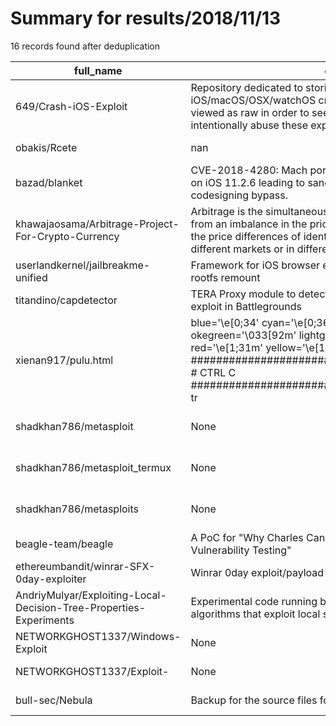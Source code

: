 
# Summary for results/2018/11/13
    
16 records found after deduplication

| full_name | description | html_url | matched_list | matched_count | pushed_at | size | stargazers_count | language | forks_count | vul_ids |
|--------------------------------------------------------------------|------------------------------------------------------------------------------------------------------------------------------------------------------------------------------------------------------------------------------------------------------------------|---------------------------------------------------------------------------------------|---------------------------------------------|-----------------|---------------------------|--------|--------------------|------------------|---------------|-------------------|
| 649/Crash-iOS-Exploit | Repository dedicated to storing a multitude of iOS/macOS/OSX/watchOS crash bugs. Some samples need to be viewed as raw in order to see the Unicode. Please do not intentionally abuse these exploits. | https://github.com/649/Crash-iOS-Exploit | ['exploit'] | 1 | 2018-11-13 22:26:35+00:00 | 775 | 35 | HTML | 17 | [] |
| obakis/Rcete | nan | https://github.com/obakis/Rcete | ['rce'] | 1 | 2018-11-13 16:16:07+00:00 | 2 | 0 | nan | 0 | [] |
| bazad/blanket | CVE-2018-4280: Mach port replacement vulnerability in launchd on iOS 11.2.6 leading to sandbox escape, privilege escalation, and codesigning bypass. | https://github.com/bazad/blanket | ['cve-2'] | 1 | 2018-11-13 00:26:18+00:00 | 137 | 229 | C | 42 | ['CVE-2018-4280'] |
| khawajaosama/Arbitrage-Project-For-Crypto-Currency | Arbitrage is the simultaneous purchase and sale of an asset to profit from an imbalance in the price. It is a trade that profits by exploiting the price differences of identical or similar financial instruments on different markets or in different forms. A | https://github.com/khawajaosama/Arbitrage-Project-For-Crypto-Currency | ['exploit'] | 1 | 2018-11-13 17:38:36+00:00 | 188 | 0 | Jupyter Notebook | 0 | [] |
| userlandkernel/jailbreakme-unified | Framework for iOS browser exploitation to kernel privileges and rootfs remount | https://github.com/userlandkernel/jailbreakme-unified | ['exploit'] | 1 | 2018-11-13 00:28:42+00:00 | 47130 | 65 | JavaScript | 28 | [] |
| titandino/capdetector | TERA Proxy module to detect people using the any distance capture exploit in Battlegrounds | https://github.com/titandino/capdetector | ['exploit'] | 1 | 2018-11-13 08:38:27+00:00 | 2 | 0 | JavaScript | 0 | [] |
| xienan917/pulu.html | blue='\e[0;34' cyan='\e[0;36m' green='\e[0;34m' okegreen='\033[92m' lightgreen='\e[1;32m' white='\e[1;37m' red='\e[1;31m' yellow='\e[1;33m' ################################################### # CTRL C ################################################### tr | https://github.com/xienan917/pulu.html | ['exploit', 'metasploit module OR payload'] | 2 | 2018-11-13 13:06:21+00:00 | 0 | 0 | | 0 | [] |
| shadkhan786/metasploit | None | https://github.com/shadkhan786/metasploit | ['metasploit module OR payload'] | 1 | 2018-11-13 13:25:54+00:00 | 0 | 0 | | 0 | [] |
| shadkhan786/metasploit_termux | None | https://github.com/shadkhan786/metasploit_termux | ['metasploit module OR payload'] | 1 | 2018-11-13 13:26:36+00:00 | 0 | 0 | | 0 | [] |
| shadkhan786/metasploits | None | https://github.com/shadkhan786/metasploits | ['metasploit module OR payload'] | 1 | 2018-11-13 15:02:52+00:00 | 6 | 0 | Ruby | 0 | [] |
| beagle-team/beagle | A PoC for "Why Charles Can Pen-test: an Evolutionary Approach to Vulnerability Testing" | https://github.com/beagle-team/beagle | ['vulnerability poc'] | 1 | 2018-11-13 14:05:19+00:00 | 14894 | 0 | Python | 1 | [] |
| ethereumbandit/winrar-SFX-0day-exploiter | Winrar 0day exploit/payload maker | https://github.com/ethereumbandit/winrar-SFX-0day-exploiter | ['0day', 'exploit'] | 2 | 2018-11-13 17:19:54+00:00 | 11 | 2 | Python | 5 | [] |
| AndriyMulyar/Exploiting-Local-Decision-Tree-Properties-Experiments | Experimental code running benchmarks on novel decision tree algorithms that exploit local sub-space properties | https://github.com/AndriyMulyar/Exploiting-Local-Decision-Tree-Properties-Experiments | ['exploit'] | 1 | 2018-11-13 17:40:17+00:00 | 1 | 0 | | 0 | [] |
| NETWORKGHOST1337/Windows-Exploit | None | https://github.com/NETWORKGHOST1337/Windows-Exploit | ['exploit'] | 1 | 2018-11-13 23:01:12+00:00 | 0 | 0 | | 0 | [] |
| NETWORKGHOST1337/Exploit- | None | https://github.com/NETWORKGHOST1337/Exploit- | ['exploit'] | 1 | 2018-11-13 23:05:36+00:00 | 0 | 0 | | 0 | [] |
| bull-sec/Nebula | Backup for the source files for exploit-exercises.com/nebula | https://github.com/bull-sec/Nebula | ['exploit'] | 1 | 2018-11-13 23:10:11+00:00 | 6 | 0 | C | 0 | [] |
